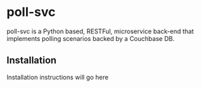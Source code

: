 # poll-svc
poll-svc is a Python based, RESTFul, microservice back-end that implements polling scenarios backed by a Couchbase DB.


## Installation
Installation instructions will go here